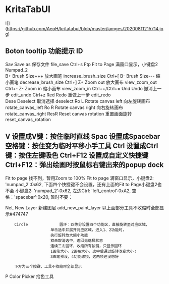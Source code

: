 # KritaTabUI
![] (https://github.com/AeoH/kritatabui/blob/master/iamges/20200811215714.jpg)


Boton		tooltip				功能提示			ID
----------------------------------------------------------------------------------------------------------------------------------
Sav		Save as				保存文件			file_save			Ctrl+s
Ftp		Fit to Page			满窗口显示，小键盘2					Numpad_2	
B+		Brush Size+++			放大画笔			increase_brush_size		Ctrl+[
B-		Brush Size---			缩小画笔			decrease_brush_size		Ctrl+]
Z+		Zoom out				放大画布			view_zoom_out		Ctrl+-
Z-		Zoom in				缩小画布			view_zoom_in		Ctrl++/Ctrl+=
Und		Undo				撤消上一步		edit_undo			Ctrl+z
Red		Redo				重做上一步		edit_redo			
Dese		Deselect				取消选择			deselect
Ro L		Rotate canvas left			向左旋转画布		rotate_canvas_left
Ro R		Rotate canvas right			向右旋转画布		rotate_canvas_right
ResR		Reset canvas rotation		重置画面旋转		reset_canvas_rotation	

V						设置成V键：按住临时直线
Spac						设置成Spacebar空格键：按住变为临时平移小手工具
Ctrl						设置成Ctrl键：按住左键吸色
Ctrl+F12						设置成自定义快捷键Ctrl+F12：弹出绘画时按鼠标右键出来的popup dock
----------------------------------------------------------------------------------------------------------------------------------
Fit to page 找不到，暂用Zoom to 100%
Fit to page	 满窗口显示，小键盘2: 'numpad_2':0x62,
下面四个快捷键不会设置，还有上面的Fit to Page小键盘2也不会
小键盘2: 'numpad_2':0x62,	左边Ctrl: 'left_control':0xA2,  空格：'spacebar':0x20,
暂时不要：

NeL		New Layer			新建图层			add_new_paint_layer
		以上面部分工具不收缩时全部显示#474747

		Circle				圆环：四等分设置四个功能区，直接旋转至对应区域，
						单击选中并展开对应区域，进入1、2功能时，
						执行旋转放大缩小功能
						双击取消选中，返回无选择状态
						连续三击圆环，收缩所有按键，只显示圆环
						1画笔大小，2画布大小，选中后通过旋转改变大小；
						3画笔预设，4功能滤镜，这两项还没想好
								  
		下方为三个按键，工具不收缩时全部显示
P		Color Picker			拾色工具		
